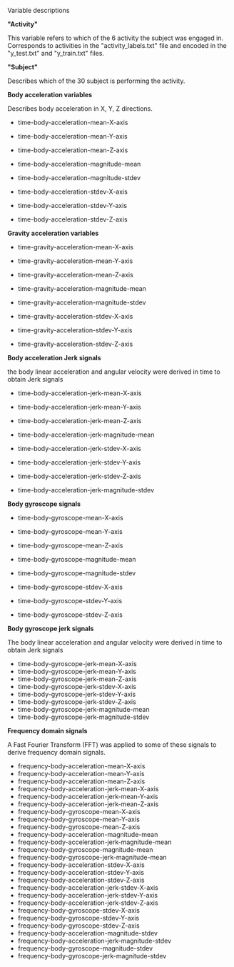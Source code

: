 Variable descriptions

**"Activity"**

This variable refers to which of the 6 activity the subject was engaged in. Corresponds to activities in the "activity_labels.txt" file and encoded in the "y_test.txt" and "y_train.txt" files. 

**"Subject"**

Describes which of the 30 subject is performing the activity. 

**Body acceleration variables**

Describes body acceleration in X, Y, Z directions. 

- time-body-acceleration-mean-X-axis
- time-body-acceleration-mean-Y-axis
- time-body-acceleration-mean-Z-axis

- time-body-acceleration-magnitude-mean
- time-body-acceleration-magnitude-stdev

- time-body-acceleration-stdev-X-axis
- time-body-acceleration-stdev-Y-axis
- time-body-acceleration-stdev-Z-axis

**Gravity acceleration variables**

- time-gravity-acceleration-mean-X-axis
- time-gravity-acceleration-mean-Y-axis
- time-gravity-acceleration-mean-Z-axis
- time-gravity-acceleration-magnitude-mean
- time-gravity-acceleration-magnitude-stdev

- time-gravity-acceleration-stdev-X-axis
- time-gravity-acceleration-stdev-Y-axis
- time-gravity-acceleration-stdev-Z-axis

**Body acceleration Jerk signals**

the body linear acceleration and angular velocity were derived in time to obtain Jerk signals
- time-body-acceleration-jerk-mean-X-axis
- time-body-acceleration-jerk-mean-Y-axis
- time-body-acceleration-jerk-mean-Z-axis
- time-body-acceleration-jerk-magnitude-mean
- time-body-acceleration-jerk-stdev-X-axis
- time-body-acceleration-jerk-stdev-Y-axis
- time-body-acceleration-jerk-stdev-Z-axis

- time-body-acceleration-jerk-magnitude-stdev

**Body gyroscope signals**

- time-body-gyroscope-mean-X-axis
- time-body-gyroscope-mean-Y-axis
- time-body-gyroscope-mean-Z-axis
- time-body-gyroscope-magnitude-mean
- time-body-gyroscope-magnitude-stdev

- time-body-gyroscope-stdev-X-axis
- time-body-gyroscope-stdev-Y-axis
- time-body-gyroscope-stdev-Z-axis



**Body gyroscope jerk signals**

The body linear acceleration and angular velocity were derived in time to obtain Jerk signals

- time-body-gyroscope-jerk-mean-X-axis
- time-body-gyroscope-jerk-mean-Y-axis
- time-body-gyroscope-jerk-mean-Z-axis
- time-body-gyroscope-jerk-stdev-X-axis
- time-body-gyroscope-jerk-stdev-Y-axis
- time-body-gyroscope-jerk-stdev-Z-axis
- time-body-gyroscope-jerk-magnitude-mean
- time-body-gyroscope-jerk-magnitude-stdev



**Frequency domain signals**

A Fast Fourier Transform (FFT) was applied to some of these signals to derive frequency domain signals. 

- frequency-body-acceleration-mean-X-axis
- frequency-body-acceleration-mean-Y-axis
- frequency-body-acceleration-mean-Z-axis
- frequency-body-acceleration-jerk-mean-X-axis
- frequency-body-acceleration-jerk-mean-Y-axis
- frequency-body-acceleration-jerk-mean-Z-axis
- frequency-body-gyroscope-mean-X-axis
- frequency-body-gyroscope-mean-Y-axis
- frequency-body-gyroscope-mean-Z-axis
- frequency-body-acceleration-magnitude-mean
- frequency-body-acceleration-jerk-magnitude-mean
- frequency-body-gyroscope-magnitude-mean
- frequency-body-gyroscope-jerk-magnitude-mean
- frequency-body-acceleration-stdev-X-axis
- frequency-body-acceleration-stdev-Y-axis
- frequency-body-acceleration-stdev-Z-axis
- frequency-body-acceleration-jerk-stdev-X-axis
- frequency-body-acceleration-jerk-stdev-Y-axis
- frequency-body-acceleration-jerk-stdev-Z-axis
- frequency-body-gyroscope-stdev-X-axis
- frequency-body-gyroscope-stdev-Y-axis
- frequency-body-gyroscope-stdev-Z-axis
- frequency-body-acceleration-magnitude-stdev
- frequency-body-acceleration-jerk-magnitude-stdev
- frequency-body-gyroscope-magnitude-stdev
- frequency-body-gyroscope-jerk-magnitude-stdev
